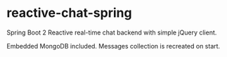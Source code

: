 # reactive-chat-spring
Spring Boot 2 Reactive real-time chat backend with simple jQuery client.

Embedded MongoDB included. Messages collection is recreated on start. 


